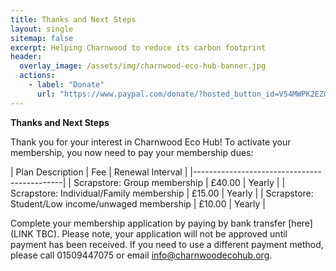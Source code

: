 ```yaml
---
title: Thanks and Next Steps
layout: single
sitemap: false
excerpt: Helping Charnwood to reduce its carbon footprint
header:
  overlay_image: /assets/img/charnwood-eco-hub-banner.jpg
  actions:
    - label: "Donate"
      url: "https://www.paypal.com/donate/?hosted_button_id=V54MWPK2EZGPY"
---
```


**Thanks and Next Steps**

Thank you for your interest in Charnwood Eco Hub! To activate your membership, you now need to pay your membership dues:

| Plan Description | Fee | Renewal Interval |
|---------------------------------------------|
| Scrapstore: Group membership | £40.00 | Yearly |
| Scrapstore: Individual/Family membership | £15.00 | Yearly |
| Scrapstore: Student/Low income/unwaged membership | £10.00 | Yearly |

Complete your membership application by paying by bank transfer [here](LINK TBC).  Please note, your application will not be approved until payment has been received. If you need to use a different payment method, please call 01509447075 or email [info@charnwoodecohub.org](mailto:info@charnwoodecohub.org).

